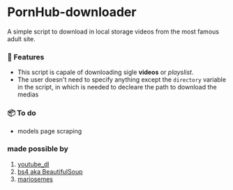 # PornHub-downloader

A simple script to download in local storage videos from the most famous adult site.

### 💊 Features

- This script is capale of downloading sigle **videos** or *playslist*. 
- The user doesn't need to specify anything except the `directory` variable in the script, in which is needed to decleare the path to download the medias

### 📦 To do

- models page scraping

### made possible by
1) [youtube_dl](https://github.com/ytdl-org/youtube-dl)
2) [bs4 aka BeautifulSoup](https://www.crummy.com/software/BeautifulSoup/)
3) [mariosemes](https://github.com/mariosemes)

